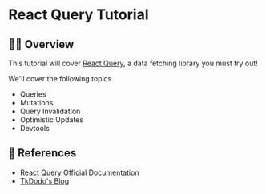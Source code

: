 # React Query Tutorial

## 👨‍🏫 Overview

This tutorial will cover [React Query](https://tanstack.com/query/latest/docs/react/overview), a data fetching library you must try out!

We'll cover the following topics

- Queries
- Mutations
- Query Invalidation
- Optimistic Updates
- Devtools

## 🔗 References

- [React Query Official Documentation](https://tanstack.com/query/latest/docs/react/overview)
- [TkDodo's Blog](https://tkdodo.eu/blog/practical-react-query)
